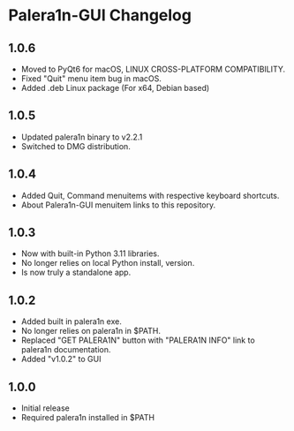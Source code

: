 # Palera1n-GUI Changelog

## 1.0.6
- Moved to PyQt6 for macOS, LINUX CROSS-PLATFORM COMPATIBILITY.
- Fixed "Quit" menu item bug in macOS.
- Added .deb Linux package (For x64, Debian based)
  
## 1.0.5
- Updated palera1n binary to v2.2.1
- Switched to DMG distribution.

## 1.0.4
- Added Quit, Command menuitems with respective keyboard shortcuts.
- About Palera1n-GUI menuitem links to this repository. 

## 1.0.3
- Now with built-in Python 3.11 libraries.
- No longer relies on local Python install, version.
- Is now truly a standalone app. 

## 1.0.2 
- Added built in palera1n exe. 
- No longer relies on palera1n in $PATH.
- Replaced "GET PALERA1N" button with "PALERA1N INFO" link to palera1n documentation.
- Added "v1.0.2" to GUI

## 1.0.0
- Initial release
- Required palera1n installed in $PATH
